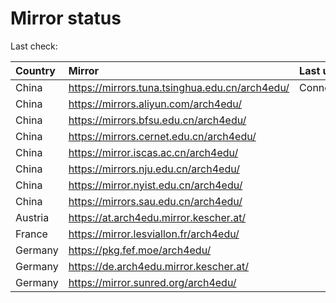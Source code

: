 <script src="./time.js"></script>
# Mirror status
Last check: <script type="text/javascript">localize(1742555956.185642);</script>

|Country|Mirror|Last update|
|:------|:-----|:----------|
|China|https://mirrors.tuna.tsinghua.edu.cn/arch4edu/|ConnectionError|
|China|https://mirrors.aliyun.com/arch4edu/|<script type="text/javascript">localize(1742539446);</script>|
|China|https://mirrors.bfsu.edu.cn/arch4edu/|<script type="text/javascript">localize(1742496362);</script>|
|China|https://mirrors.cernet.edu.cn/arch4edu/|<script type="text/javascript">localize(1742539446);</script>|
|China|https://mirror.iscas.ac.cn/arch4edu/|<script type="text/javascript">localize(1742539446);</script>|
|China|https://mirrors.nju.edu.cn/arch4edu/|<script type="text/javascript">localize(1742453021);</script>|
|China|https://mirror.nyist.edu.cn/arch4edu/|<script type="text/javascript">localize(1742496362);</script>|
|China|https://mirrors.sau.edu.cn/arch4edu/|<script type="text/javascript">localize(1731653531);</script>|
|Austria|https://at.arch4edu.mirror.kescher.at/|<script type="text/javascript">localize(1742496362);</script>|
|France|https://mirror.lesviallon.fr/arch4edu/|<script type="text/javascript">localize(1742539446);</script>|
|Germany|https://pkg.fef.moe/arch4edu/|<script type="text/javascript">localize(1742496362);</script>|
|Germany|https://de.arch4edu.mirror.kescher.at/|<script type="text/javascript">localize(1742496362);</script>|
|Germany|https://mirror.sunred.org/arch4edu/|<script type="text/javascript">localize(1742496362);</script>|

<script src="./tablefilter/tablefilter.js"></script>
<script src="./table.js"></script>